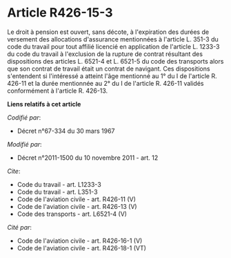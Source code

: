 # Article R426-15-3

Le droit à pension est ouvert, sans décote, à l'expiration des durées de versement des allocations d'assurance mentionnées à
l'article L. 351-3 du code du travail pour tout affilié licencié en application de l'article L. 1233-3 du code du travail à
l'exclusion de la rupture de contrat résultant des dispositions des articles L. 6521-4 et L. 6521-5 du code des transports
alors que son contrat de travail était un contrat de navigant. Ces dispositions s'entendent si l'intéressé a atteint l'âge
mentionné au 1° du I de l'article R. 426-11 et la durée mentionnée au 2° du I de l'article R. 426-11 validés conformément à
l'article R. 426-13.

**Liens relatifs à cet article**

_Codifié par_:

  - Décret n°67-334 du 30 mars 1967

_Modifié par_:

  - Décret n°2011-1500 du 10 novembre 2011 - art. 12

_Cite_:

  - Code du travail - art. L1233-3
  - Code du travail - art. L351-3
  - Code de l'aviation civile - art. R426-11 (V)
  - Code de l'aviation civile - art. R426-13 (V)
  - Code des transports - art. L6521-4 (V)

_Cité par_:

  - Code de l'aviation civile - art. R426-16-1 (V)
  - Code de l'aviation civile - art. R426-18-1 (VT)
